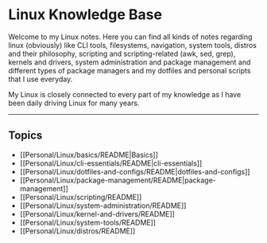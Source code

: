 # Linux Knowledge Base

Welcome to my Linux notes. Here you can find all kinds of notes regarding linux (obviously) like CLI tools, filesystems, navigation, system tools, distros and their philosophy, scripting and scripting-related (awk, sed, grep), kernels and drivers, system administration and package management and different types of package managers and my dotfiles and personal scripts that I use everyday.

My Linux is closely connected to every part of my knowledge as I have been daily driving Linux for many years. 

---
## Topics

- [[Personal/Linux/basics/README|Basics]]
- [[Personal/Linux/cli-essentials/README|cli-essentials]]
- [[Personal/Linux/dotfiles-and-configs/README|dotfiles-and-configs]]
- [[Personal/Linux/package-management/README|package-management]]
- [[Personal/Linux/scripting/README]]
- [[Personal/Linux/system-administration/README]]
- [[Personal/Linux/kernel-and-drivers/README]]
- [[Personal/Linux/system-tools/README]]
- [[Personal/Linux/distros/README]]
